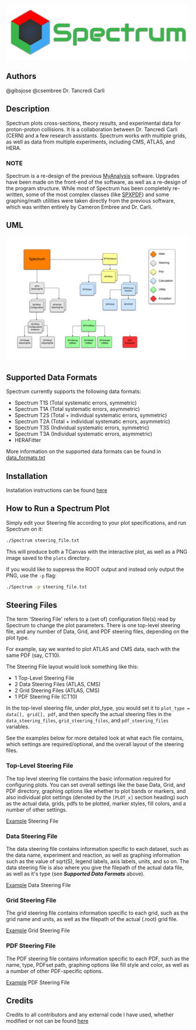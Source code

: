 ![Spectrum](artwork/SpectrumBanner.png)

## Authors
@gibsjose @csembree Dr. Tancredi Carli

## Description
Spectrum plots cross-sections, theory results, and experimental data for proton-proton collisions. It is a collaboration between Dr. Tancredi Carli (CERN) and a few research assistants. Spectrum works with multiple grids, as well as data from multiple experiments, including CMS, ATLAS, and HERA.

### NOTE
Spectrum is a re-design of the previous [MyAnalysis](http://www.github.com/gibsjose/MyAnalysis) software. Upgrades have been made on the front-end of the software, as well as a re-design of the program structure. While most of Spectrum has been completely re-written, some of the most complex classes (like [SPXPDF](src/SPXPDF.cxx)) and some graphing/math utilities were taken directly from the previous software, which was written entirely by Cameron Embree and Dr. Carli.

## UML
![Top Level UML](uml/top_level_uml.png)

## Supported Data Formats
Spectrum currently supports the following data formats:
* Spectrum T1S (Total systematic errors, symmetric)
* Spectrum T1A (Total systematic errors, asymmetric)
* Spectrum T2S (Total + individual systematic errors, symmetric)
* Spectrum T2A (Total + individual systematic errors, asymmetric)
* Spectrum T3S (Individual systematic errors, symmetric)
* Spectrum T3A (Individual systematic errors, asymmetric)
* HERAFitter

More information on the supported data formats can be found in [data_formats.txt](Data/data_formats.txt)

## Installation
Installation instructions can be found [here](INSTALL.md)

## How to Run a Spectrum Plot
Simply edit your Steering file according to your plot specifications, and run Spectrum on it:

```bash
./Spectrum steering_file.txt
```

This will produce both a TCanvas with the interactive plot, as well as a PNG image saved to the `plots` directory.

If you would like to suppress the ROOT output and instead only output the PNG, use the `-p` flag:

```bash
./Spectrum -p steering_file.txt
```

## Steering Files
The term 'Steering File' refers to a (set of) configuration file(s) read by Spectrum to change the plot parameters. There is one top-level steering file, and any number of Data, Grid, and PDF steering files, depending on the plot type.

For example, say we wanted to plot ATLAS and CMS data, each with the same PDF (say, CT10).

The Steering File layout would look something like this:

* 1 Top-Level Steering File
* 2 Data Steering Files (ATLAS, CMS)
* 2 Grid Steering Files (ATLAS, CMS)
* 1 PDF Steering File (CT10)

In the top-level steering file, under plot_type, you would set it to `plot_type = data[], grid[], pdf`, and then specify the actual steering files in the `data_steering_files`, `grid_steering_files`, and `pdf_steering_files` variables.

See the examples below for more detailed look at what each file contains, which settings are required/optional, and the overall layout of the steering files.

### Top-Level Steering File
The top level steering file contains the basic information required for configuring plots. You can set overall settings like the base Data, Grid, and PDF directory, graphing options like whether to plot bands or markers, and also individual plot settings (denoted by the `[PLOT_x]` section heading) such as the actual data, grids, pdfs to be plotted, marker styles, fill colors, and a number of other settings.

[Example](Steering/example.txt) Steering File

### Data Steering File
The data steering file contains information specific to each dataset, such as the data name, experiment and reaction, as well as graphing information such as the value of sqrt(S), legend labels, axis labels, units, and so on. The data steering file is also where you give the filepath of the actual data file, as well as it's type (see **_Supported Data Formats_** above).

[Example](Data/example.txt) Data Steering File

### Grid Steering File
The grid steering file contains information specific to each grid, such as the grid name and units, as well as the filepath of the actual (.root) grid file.

[Example](Grids/example.txt) Grid Steering File

### PDF Steering File
The PDF steering file contains information specific to each PDF, such as the name, type, PDFset path, graphing options like fill style and color, as well as a number of other PDF-specific options.

[Example](PDF/example.txt) PDF Steering File

## Credits
Credits to all contributors and any external code I have used, whether modified or not can be found [here](CREDITS.md)
